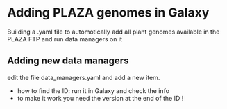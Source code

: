 # Adding PLAZA genomes in Galaxy

Building a .yaml file to automotically add all plant genomes available in the PLAZA FTP and run data managers on it

## Adding new data managers

edit the file data_managers.yaml and add a new item.

- how to find the ID: run it in Galaxy and check the info
- to make it work you need the version at the end of the ID !
